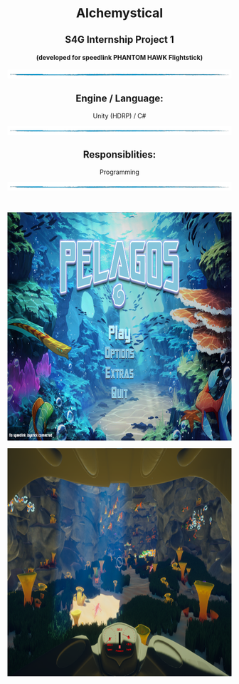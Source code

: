 <h1 align="center">Alchemystical</h1>
<h2 align="center">S4G Internship Project 1</h2>
<h4 align="center">(developed  for speedlink PHANTOM HAWK Flightstick)</h4>


<p align="center"><img src=/Readme/line.png></p>
<h2 align="center">Engine / Language:</h2> 
<p align="center">Unity (HDRP) / C# </p>
<p align="center"><img src=/Readme/line.png></p>
<h2 align="center">Responsiblities:</h2> 
<p align="center">Programming</p>

<p align="center"><img src=/Readme/line.png></p>
</br>
<p align="center"><img src=/Readme/Pelagos1.png height=512></p>
<p align="center"><img src=/Readme/Pelagos2.png height=512></p>
